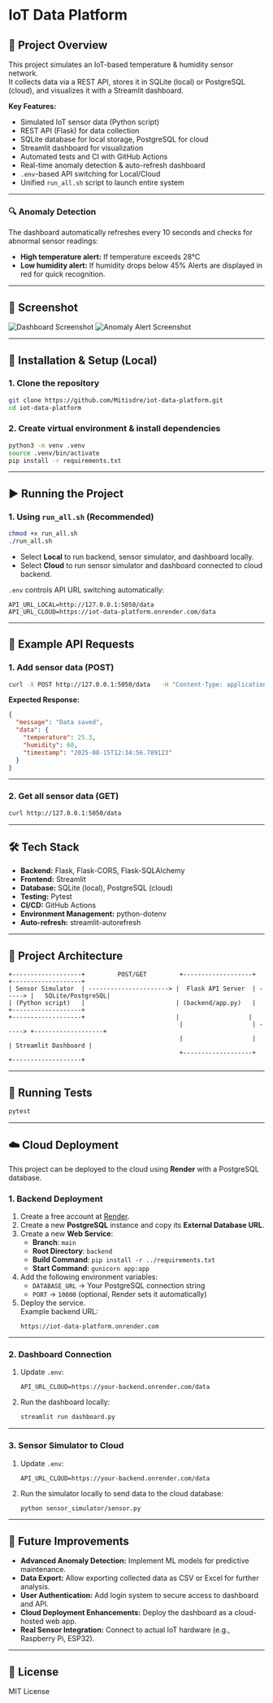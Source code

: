 # IoT Data Platform

## 📌 Project Overview
This project simulates an IoT-based temperature & humidity sensor network.  
It collects data via a REST API, stores it in SQLite (local) or PostgreSQL (cloud), and visualizes it with a Streamlit dashboard.

**Key Features:**
- Simulated IoT sensor data (Python script)
- REST API (Flask) for data collection
- SQLite database for local storage, PostgreSQL for cloud
- Streamlit dashboard for visualization
- Automated tests and CI with GitHub Actions
- Real-time anomaly detection & auto-refresh dashboard
- `.env`-based API switching for Local/Cloud
- Unified `run_all.sh` script to launch entire system

---

### 🔍 Anomaly Detection
The dashboard automatically refreshes every 10 seconds and checks for abnormal sensor readings:
- **High temperature alert:** If temperature exceeds 28°C
- **Low humidity alert:** If humidity drops below 45%
Alerts are displayed in red for quick recognition.

---

## 📸 Screenshot
![Dashboard Screenshot](docs/dashboard.png)
![Anomaly Alert Screenshot](docs/anomaly_alert.png)

---

## 🚀 Installation & Setup (Local)
### 1. Clone the repository
```bash
git clone https://github.com/Mitisdre/iot-data-platform.git
cd iot-data-platform
```

### 2. Create virtual environment & install dependencies
```bash
python3 -m venv .venv
source .venv/bin/activate
pip install -r requirements.txt
```

---

## ▶️ Running the Project

### 1. Using `run_all.sh` (Recommended)
```bash
chmod +x run_all.sh
./run_all.sh
```
- Select **Local** to run backend, sensor simulator, and dashboard locally.
- Select **Cloud** to run sensor simulator and dashboard connected to cloud backend.

`.env` controls API URL switching automatically:
```env
API_URL_LOCAL=http://127.0.0.1:5050/data
API_URL_CLOUD=https://iot-data-platform.onrender.com/data
```

---

## 🔌 Example API Requests

### 1. Add sensor data (POST)
```bash
curl -X POST http://127.0.0.1:5050/data   -H "Content-Type: application/json"   -d '{"temperature": 25.3, "humidity": 60}'
```

**Expected Response:**
```json
{
  "message": "Data saved",
  "data": {
    "temperature": 25.3,
    "humidity": 60,
    "timestamp": "2025-08-15T12:34:56.789123"
  }
}
```

---

### 2. Get all sensor data (GET)
```bash
curl http://127.0.0.1:5050/data
```

---

## 🛠 Tech Stack
- **Backend:** Flask, Flask-CORS, Flask-SQLAlchemy
- **Frontend:** Streamlit
- **Database:** SQLite (local), PostgreSQL (cloud)
- **Testing:** Pytest
- **CI/CD:** GitHub Actions
- **Environment Management:** python-dotenv
- **Auto-refresh:** streamlit-autorefresh

---

## 📐 Project Architecture
```plaintext
+-------------------+         POST/GET         +-------------------+        +-------------------+
| Sensor Simulator  | ----------------------> |  Flask API Server  | -----> |   SQLite/PostgreSQL|
| (Python script)   |                         | (backend/app.py)   |        +-------------------+
+-------------------+                         |                   |
                                               |                   | -----> +-------------------+
                                               |                   |        | Streamlit Dashboard |
                                               +-------------------+        +-------------------+
```

---

## 🧪 Running Tests
```bash
pytest
```

---

## ☁️ Cloud Deployment

This project can be deployed to the cloud using **Render** with a PostgreSQL database.

### 1. Backend Deployment
1. Create a free account at [Render](https://render.com).
2. Create a new **PostgreSQL** instance and copy its **External Database URL**.
3. Create a new **Web Service**:
   - **Branch**: `main`
   - **Root Directory**: `backend`
   - **Build Command**: `pip install -r ../requirements.txt`
   - **Start Command**: `gunicorn app:app`
4. Add the following environment variables:
   - `DATABASE_URL` → Your PostgreSQL connection string
   - `PORT` → `10000` (optional, Render sets it automatically)
5. Deploy the service.  
   Example backend URL:  
   ```
   https://iot-data-platform.onrender.com
   ```

---

### 2. Dashboard Connection
1. Update `.env`:
   ```env
   API_URL_CLOUD=https://your-backend.onrender.com/data
   ```
2. Run the dashboard locally:
   ```bash
   streamlit run dashboard.py
   ```

---

### 3. Sensor Simulator to Cloud
1. Update `.env`:
   ```env
   API_URL_CLOUD=https://your-backend.onrender.com/data
   ```
2. Run the simulator locally to send data to the cloud database:
   ```bash
   python sensor_simulator/sensor.py
   ```

---

## 🔮 Future Improvements
- **Advanced Anomaly Detection:** Implement ML models for predictive maintenance.
- **Data Export:** Allow exporting collected data as CSV or Excel for further analysis.
- **User Authentication:** Add login system to secure access to dashboard and API.
- **Cloud Deployment Enhancements:** Deploy the dashboard as a cloud-hosted web app.
- **Real Sensor Integration:** Connect to actual IoT hardware (e.g., Raspberry Pi, ESP32).

---

## 📄 License
MIT License
